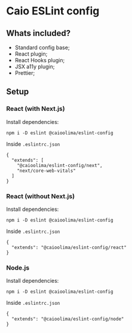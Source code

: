 # Caio ESLint config

## Whats included?

- Standard config base;
- React plugin;
- React Hooks plugin;
- JSX a11y plugin;
- Prettier;

## Setup

### React (with Next.js)

Install dependencies:
```
npm i -D eslint @caioolima/eslint-config
```
Inside `.eslintrc.json`
```
{
  "extends": [
    "@caioolima/eslint-config/next", 
    "next/core-web-vitals"
  ]
}
```

### React (without Next.js)

Install dependencies:
```
npm i -D eslint @caioolima/eslint-config
```
Inside `.eslintrc.json`
```
{
  "extends": "@caioolima/eslint-config/react"
}
```

### Node.js

Install dependencies:
```
npm i -D eslint @caioolima/eslint-config
```
Inside `.eslintrc.json`
```
{
  "extends": "@caioolima/eslint-config/node"
}
```
